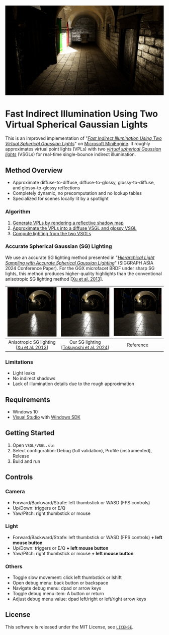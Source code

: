 ![](screenshot.webp)
# Fast Indirect Illumination Using Two Virtual Spherical Gaussian Lights

This is an improved implementation of "*[Fast Indirect Illumination Using Two Virtual Spherical Gaussian Lights](https://yusuketokuyoshi.com/#Fast_Indirect_Illumination_Using_Two_Virtual_Spherical_Gaussian_Lights)*" on [Microsoft MiniEngine](https://github.com/microsoft/DirectX-Graphics-Samples).
It roughly approximates virtual point lights (VPLs) with two *[virtual spherical Gaussian lights](https://yusuketokuyoshi.com/#Virtual_Spherical_Gaussian_Lights_for_Real-time_Glossy_Indirect_Illumination(PG2015))* (VSGLs) for real-time single-bounce indirect illumination.

## Method Overview

 - Approximate diffuse-to-diffuse, diffuse-to-glossy, glossy-to-diffuse, and glossy-to-glossy reflections
 - Completely dynamic, no precomputation and no lookup tables
 - Specialized for scenes locally lit by a spotlight

### Algorithm

 1. [Generate VPLs by rendering a reflective shadow map](https://github.com/yusuketokuyoshi/VSGL/blob/master/VSGL/Shaders/ReflectiveShadowMapPS.hlsl)
 2. [Approximate the VPLs into a diffuse VSGL and glossy VSGL](https://github.com/yusuketokuyoshi/VSGL/blob/master/VSGL/Shaders/VSGLGenerationCS.hlsli)
 3. [Compute lighting from the two VSGLs](https://github.com/yusuketokuyoshi/VSGL/blob/master/VSGL/Shaders/LightingPS.hlsl)

### Accurate Spherical Gaussian (SG) Lighting

We use an accurate SG lighting method presented in "*[Hierarchical Light Sampling with Accurate Spherical Gaussian Lighting](https://yusuketokuyoshi.com/#Hierarchical_Light_Sampling_with_Accurate_Spherical_Gaussian_Lighting)*" (SIGGRAPH ASIA 2024 Conference Paper).
For the GGX microfacet BRDF under sharp SG lights, this method produces higher-quality highlights than the conventional anisotropic SG lighting method [[Xu et al. 2013](https://doi.org/10.1145/2508363.2508386)].

|<img width="256" src="asg_lighting.webp">|<img width="256" src="reference_sg_lighting.webp">|<img width="256" src="ndf_filtering-based_sg_lighting.webp">|
|:---:|:---:|:---:|
|Anisotropic SG lighting<br>[[Xu et al. 2013](https://doi.org/10.1145/2508363.2508386)]|Our SG lighting<br>[[Tokuyoshi et al. 2024](https://yusuketokuyoshi.com/#Hierarchical_Light_Sampling_with_Accurate_Spherical_Gaussian_Lighting)]|Reference|

### Limitations

 - Light leaks
 - No indirect shadows
 - Lack of illumination details due to the rough approximation

## Requirements

 - Windows 10
 - [Visual Studio](https://visualstudio.com/) with [Windows SDK](https://developer.microsoft.com/en-us/windows/downloads/windows-sdk/)

## Getting Started

 1. Open `VSGL/VSGL.sln`
 2. Select configuration: Debug (full validation), Profile (instrumented), Release
 3. Build and run

## Controls

### Camera
 - Forward/Backward/Strafe: left thumbstick or WASD (FPS controls)
 - Up/Down: triggers or E/Q
 - Yaw/Pitch: right thumbstick or mouse

### Light
 - Forward/Backward/Strafe: left thumbstick or WASD (FPS controls) **+ left mouse button**
 - Up/Down: triggers or E/Q **+ left mouse button**
 - Yaw/Pitch: right thumbstick or mouse **+ left mouse button**

### Others
 - Toggle slow movement: click left thumbstick or lshift
 - Open debug menu: back button or backspace 
 - Navigate debug menu: dpad or arrow keys
 - Toggle debug menu item: A button or return
 - Adjust debug menu value: dpad left/right or left/right arrow keys

## License

This software is released under the MIT License, see [`LICENSE`](https://github.com/yusuketokuyoshi/VSGL/blob/master/LICENSE).
